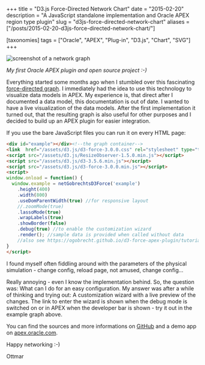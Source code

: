 +++
title = "D3.js Force-Directed Network Chart"
date = "2015-02-20"
description = "A JavaScript standalone implementation and Oracle APEX region type plugin"
slug = "d3js-force-directed-network-chart"
aliases = ["/posts/2015-02-20-d3js-force-directed-network-chart/"]

[taxonomies]
tags = ["Oracle", "APEX", "Plug-in", "D3.js", "Chart", "SVG"]
+++

![screenshot of a network graph](/img/d3js-force-directed-network.png)

_My first Oracle APEX plugin and open source project :-)_

Everything started some months ago when I stumbled over this fascinating [force-directed graph](https://bl.ocks.org/mbostock/4062045). I immediately had the idea to use this technology to visualize data models in APEX. My experience is, that direct after I documented a data model, this documentation is out of date. I wanted to have a live visualization of the data models. After the first implementation it turned out, that the resulting graph is also useful for other purposes and I decided to build up an APEX plugin for easier integration.

If you use the bare JavaScript files you can run it on every HTML page:

```html
<div id="example"></div><!--the graph container-->
<link  href="/assets/d3.js/d3-force-3.0.0.css" rel="stylesheet" type="text/css">
<script src="/assets/d3.js/ResizeObserver-1.5.0.min.js"></script>
<script src="/assets/d3.js/d3-3.5.6.min.js"></script>
<script src="/assets/d3.js/d3-force-3.0.0.min.js"></script>
<script>
window.onload = function() {
  window.example = netGobrechtsD3Force('example')
    .height(400)
    .width(800)
    .useDomParentWidth(true) //for responsive layout
    //.zoomMode(true)
    .lassoMode(true)
    .wrapLabels(true)
    .showBorder(false)
    .debug(true) //to enable the customization wizard
    .render(); //sample data is provided when called without data
    //also see https://ogobrecht.github.io/d3-force-apex-plugin/tutorial-1-getting-started.html
}
</script>
```

I found myself often fiddling around with the parameters of the physical simulation - change config, reload page, not amused, change config...

Really annoying - even I know the implementation behind. So, the question was: What can I do for an easy configuration. My answer was after a while of thinking and trying out: A customization wizard with a live preview of the changes. The link to enter the wizard is shown when the debug mode is switched on or in APEX when the developer bar is shown - try it out in the example graph above.

You can find the sources and more informations on [GitHub](https://github.com/ogobrecht/d3-force-apex-plugin) and a demo app on [apex.oracle.com](https://apex.oracle.com/pls/apex/f?p=18290:1).

Happy networking :-)

Ottmar
